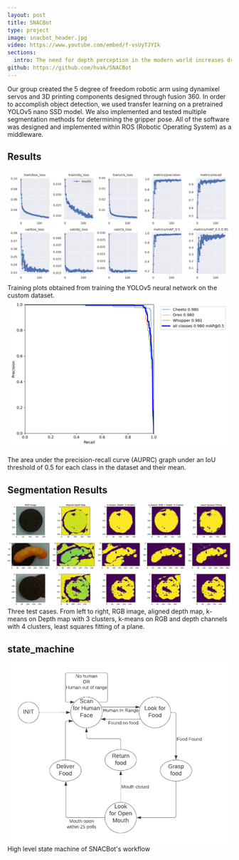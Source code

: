 ```yaml
---
layout: post
title: SNACBot
type: project
image: snacbot_header.jpg
video: https://www.youtube.com/embed/f-vsUyTJYIk
sections:
  intro: The need for depth perception in the modern world increases dramatically each year. With the creation of self-driving cars and other smart machines, there is an importance in capturing the way human eyes are able to interpret the 3-dimensional world and efficiently convert it into data computers can understand. Using computer vision, and more specifically convolutional neural networks, the problem of mapping real world images into a depth map becomes possible. Using encoder-decoder CNNs, we can capture the spacial relationship between each pixel in an input image from each layer of the net. 
github: https://github.com/hvak/SNACBot
---
```


Our group created the 5 degree of freedom robotic arm using dynamixel servos and 3D printing components designed through fusion 360. In order to accomplish object detection, we used transfer learning on a pretrained YOLOv5 nano SSD model. We also implemented and tested multiple segmentation methods for determining the gripper pose. All of the software was designed and implemented within ROS (Robotic Operating System) as a middleware. 

## Results
<img src="/assets/img/training_graphs.png">
Training plots obtained from training the YOLOv5 neural network on the custom dataset.


<img src="/assets/img/mAP-0.5.png">

The area under the precision-recall curve (AUPRC) graph under an IoU threshold of 0.5 for each class in the dataset and their mean.

## Segmentation Results
<img src="/assets/img/Test_Cases_fig.png">
Three test cases. From left to right, RGB image, aligned depth map, k-means on Depth map with 3 clusters, k-means on RGB and depth channels with 4 clusters, least squares fitting of a plane.

## state_machine
<img src="/assets/img/state_machine.png">
High level state machine of SNACBot's workflow

<div class="foot-icon"> 
<a href="{{post.github}}"><span class="fa fa-github fa-2x white" style="text-align:center; color:rgb(0, 0, 0);"></span><a>
